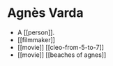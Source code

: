 # Agnès Varda

- A [[person]].
- [[filmmaker]]
- [[movie]] [[cleo-from-5-to-7]]
- [[movie]] [[beaches of agnes]]


